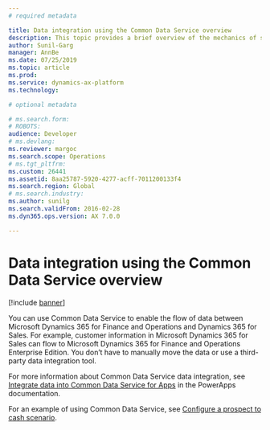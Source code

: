 ```yaml
---
# required metadata

title: Data integration using the Common Data Service overview
description: This topic provides a brief overview of the mechanics of synchronous and asynchronous integration.
author: Sunil-Garg
manager: AnnBe
ms.date: 07/25/2019
ms.topic: article
ms.prod: 
ms.service: dynamics-ax-platform
ms.technology: 

# optional metadata

# ms.search.form: 
# ROBOTS: 
audience: Developer
# ms.devlang: 
ms.reviewer: margoc
ms.search.scope: Operations
# ms.tgt_pltfrm: 
ms.custom: 26441
ms.assetid: 8aa25787-5920-4277-acff-7011200133f4
ms.search.region: Global
# ms.search.industry: 
ms.author: sunilg
ms.search.validFrom: 2016-02-28
ms.dyn365.ops.version: AX 7.0.0

---
```


# Data integration using the Common Data Service overview

[!include [banner](../includes/banner.md)]

You can use Common Data Service to enable the flow of data between Microsoft Dynamics 365 for Finance and Operations and Dynamics 365 for Sales. For example, customer information in Microsoft Dynamics 365 for Sales can flow to Microsoft Dynamics 365 for Finance and Operations Enterprise Edition. You don’t have to manually move the data or use a third-party data integration tool.

For more information about Common Data Service data integration, see [Integrate data into Common Data Service for Apps](https://docs.microsoft.com/powerapps/administrator/data-integrator) in the PowerApps documentation.

For an example of using Common Data Service, see [Configure a prospect to cash scenario](../../supply-chain/sales-marketing/prospect-to-cash.md).
